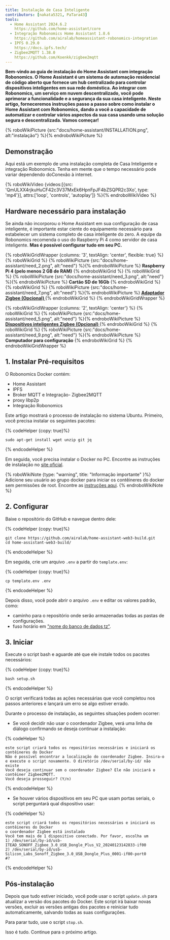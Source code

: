 ```yaml
---
title: Instalação de Casa Inteligente
contributors: [nakata5321, PaTara43]
tools:
  - Home Assistant 2024.6.2
    https://github.com/home-assistant/core
  - Integração Robonomics Home Assistant 1.8.6
    https://github.com/airalab/homeassistant-robonomics-integration
  - IPFS 0.29.0
    https://docs.ipfs.tech/
  - Zigbee2MQTT 1.38.0
    https://github.com/Koenkk/zigbee2mqtt
---
```


**Bem-vindo ao guia de instalação do Home Assistant com integração Robonomics. O Home Assistant é um sistema de automação residencial de código aberto que fornece um hub centralizado para controlar dispositivos inteligentes em sua rede doméstica. Ao integrar com Robonomics, um serviço em nuvem descentralizado, você pode aprimorar a funcionalidade e a segurança da sua casa inteligente. Neste artigo, forneceremos instruções passo a passo sobre como instalar o Home Assistant com Robonomics, dando a você a capacidade de automatizar e controlar vários aspectos da sua casa usando uma solução segura e descentralizada. Vamos começar!**

{% roboWikiPicture {src:"docs/home-assistant/INSTALLATION.png", alt:"instalação"} %}{% endroboWikiPicture %}

## Demonstração

Aqui está um exemplo de uma instalação completa de Casa Inteligente e integração Robonomics. Tenha em mente que o tempo necessário pode variar dependendo doConexão à internet.

{% roboWikiVideo {videos:[{src: 'QmULXX4rjkuHuCF42c3V37MxEk6HpnFpJF4bZSQPR2c3Xo', type: 'mp4'}], attrs:['loop', 'controls', 'autoplay']} %}{% endroboWikiVideo %}

## Hardware necessário para instalação

Se ainda não incorporou o Home Assistant em sua configuração de casa inteligente, é importante estar ciente do equipamento necessário para estabelecer um sistema completo de casa inteligente do zero. A equipe da Robonomics recomenda o uso do Raspberry Pi 4 como servidor de casa inteligente. **Mas é possível configurar tudo em seu PC.**


{% roboWikiGridWrapper {columns: '3', textAlign: 'center', flexible: true} %}
	{% roboWikiGrid %} {% roboWikiPicture {src:"docs/home-assistant/need_2.png", alt:"need"} %}{% endroboWikiPicture %}
	<b>Raspberry Pi 4 (pelo menos 2 GB de RAM)</b>
	{% endroboWikiGrid %}
	{% roboWikiGrid %} 	{% roboWikiPicture {src:"docs/home-assistant/need_3.png", alt:"need"} %}{% endroboWikiPicture %}
	<b>Cartão SD de 16Gb</b> {% endroboWikiGrid %}
	{% roboWikiGrid %} 	{% roboWikiPicture {src:"docs/home-assistant/need_7.png", alt:"need"} %}{% endroboWikiPicture %}
	<a href="https://www.zigbee2mqtt.io/information/supported_adapters.html" target="_blank"> <b> Adaptador Zigbee (Opcional) </b> </a>  {% endroboWikiGrid %}
{% endroboWikiGridWrapper %}

{% roboWikiGridWrapper {columns: '2', textAlign: 'center'} %}
	{% roboWikiGrid %} {% roboWikiPicture {src:"docs/home-assistant/need_5.png", alt:"need"} %}{% endroboWikiPicture %}
	 <a href="https://www.zigbee2mqtt.io/supported-devices/" target="_blank"> <b> Dispositivos inteligentes Zigbee (Opcional) </b> </a>  {% endroboWikiGrid %}
	{% roboWikiGrid %} 	{% roboWikiPicture {src:"docs/home-assistant/need_9.png", alt:"need"} %}{% endroboWikiPicture %}
	<b>Computador para configuração</b>  {% endroboWikiGrid %}
{% endroboWikiGridWrapper %}


## 1. Instalar Pré-requisitos

O Robonomics Docker contém:
- Home Assistant
- IPFS
- Broker MQTT e Integração- Zigbee2MQTT
- proxy libp2p
- Integração Robonomics

Este artigo mostrará o processo de instalação no sistema Ubuntu. Primeiro, você precisa instalar os seguintes pacotes:


{% codeHelper {copy: true}%}

```
sudo apt-get install wget unzip git jq
```

{% endcodeHelper %}

Em seguida, você precisa instalar o Docker no PC. Encontre as instruções de instalação no [site oficial](https://docs.docker.com/engine/install/).

{% roboWikiNote {type: "warning", title: "Informação importante" }%} Adicione seu usuário ao grupo docker para iniciar os contêineres do docker sem permissões de root. Encontre as [instruções aqui](https://docs.docker.com/engine/install/linux-postinstall/). {% endroboWikiNote %}

## 2. Configurar

Baixe o repositório do GitHub e navegue dentro dele:


{% codeHelper {copy: true}%}

```
git clone https://github.com/airalab/home-assistant-web3-build.git
cd home-assistant-web3-build/
```

{% endcodeHelper %}

Em seguida, crie um arquivo `.env` a partir do `template.env`:


{% codeHelper {copy: true}%}

```
cp template.env .env
```

{% endcodeHelper %}

Depois disso, você pode abrir o arquivo `.env` e editar os valores padrão, como:
- caminho para o repositório onde serão armazenadas todas as pastas de configurações.
- fuso horário em ["nome do banco de dados tz"](https://en.wikipedia.org/wiki/Lista_de_fusos_horários_do_banco_de_dados_tz).

## 3. Iniciar

Execute o script bash e aguarde até que ele instale todos os pacotes necessários:

{% codeHelper {copy: true}%}

```
bash setup.sh
```

{% endcodeHelper %}

O script verificará todas as ações necessárias que você completou nos passos anteriores e lançará um erro se algo estiver errado.

Durante o processo de instalação, as seguintes situações podem ocorrer:
- Se você decidir não usar o coordenador Zigbee, verá uma linha de diálogo confirmando se deseja continuar a instalação:

{% codeHelper %}

```
este script criará todos os repositórios necessários e iniciará os contêineres do Docker
Não é possível encontrar a localização do coordenador Zigbee. Insira-o e execute o script novamente. O diretório /dev/serial/by-id/ não existe
Você deseja continuar sem o coordenador Zigbee? Ele não iniciará o contêiner Zigbee2MQTT.
Você deseja prosseguir? (Y/n)
```

{% endcodeHelper %}


- Se houver vários dispositivos em seu PC que usam portas seriais, o script perguntará qual dispositivo usar:

{% codeHelper %}

```
este script criará todos os repositórios necessários e iniciará os contêineres do Docker
o coordenador Zigbee está instalado
Você tem mais de 1 dispositivo conectado. Por favor, escolha um
1) /dev/serial/by-id/usb-ITEAD_SONOFF_Zigbee_3.0_USB_Dongle_Plus_V2_20240123142833-if00
2) /dev/serial/by-id/usb-Silicon_Labs_Sonoff_Zigbee_3.0_USB_Dongle_Plus_0001-if00-port0
#?
```

{% endcodeHelper %}

## Pós-instalação

Depois que tudo estiver iniciado, você pode usar o script `update.sh` para atualizar a versão dos pacotes do Docker. Este script irá baixar novas versões, 
excluir as versões antigas dos pacotes e reiniciar tudo automaticamente, salvando todas as suas configurações.

Para parar tudo, use o script `stop.sh`.


Isso é tudo. Continue para o próximo artigo.